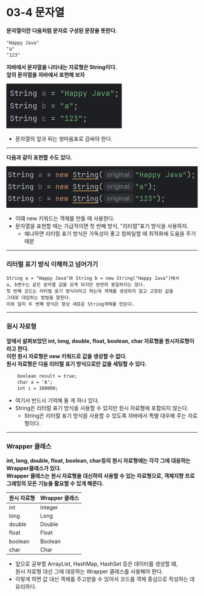 # 03-4 문자열
<b>문자열이란 다음처럼 문자로 구성된 문장을 뜻한다.</b>
```
"Happy Java"
"a"
"123"
```
<b>자바에서 문자열을 나타내는 자료형은 String이다. <br>
앞의 문자열을 자바에서 표현해 보자</b>

![img.png](img.png)

* 문자열의 앞과 뒤는 쌍따옴표로 감싸야 한다.

---

<b>다음과 같이 표현할 수도 있다.</b>

![img_1.png](img_1.png)

* 이떄 new 키워드는 객체를 만들 때 사용한다.
* 문자열을 표현할 때는 가급적이면 첫 번째 방식, "리터럴"표기 방식을 사용하자.
  - 왜냐하면 리터럴 표기 방식은 가독성이 좋고 컴파일할 때 최적화에 도움을 주기 때문

---
### 리터럴 표기 방식 이해하고 넘어가기
```
String a = "Happy Java"와 String b = new String("Happy Java")에서
a, b변수는 같은 문자열 값을 갖게 되지만 완전히 동일하지는 않다.
첫 번째 코드는 리터럴 표기 방식이라고 하는데 객체를 생성하지 않고 고정된 값을
그대로 대입하는 방법을 말한다.
이와 달리 두 번째 방식은 항상 새로운 String객체를 만든다.
```

---

### 원시 자료형
<b> 앞에서 살펴보았던 int, long, double, float, boolean, char 자료형을 원시자료형이라고 한다.<br>
이런 원시 자료형은 new 키워드로 값을 생성할 수 없다. <br>
원시 자료형은 다음 리터럴 표기 방식으로만 값을 세팅할 수 있다.</b>

```
    boolean result = true;
    char a = 'A';
    int i = 100000;
```

* 여기서 반드시 기억해 둘 게 하나 있다.
* String은 리터럴 표기 방식을 사용할 수 있지만 원시 자료형에 포함되지 않는다.
  - String은 리터럴 표기 방식을 사용할 수 있도록 자바에서 특별 대우해 주는 자료형이다.
---

### Wrapper 클래스
<b>int, long, double, float, boolean, char등의 원시 자료형에는 각각 그에 대응하는 Wrapper클래스가 있다.<br>
Wrapper 클래스는 원시 자료형을 대신하여 사용할 수 있는 자료형으로, 객체지향 프로그래밍의 모든 기능을 활요할 수 있게 해준다.</b>

| 원시 자료형  | Wrapper 클래스 |
|---------|-------------|
| int     | Integer     |
| long    | Long        |
| double  | Double      |
| float   | Float       |
| boolean | Boolean     |
| char    | Char        |

* 앞으로 공부할 ArrayList, HashMap, HashSet 등은 데이터를 생성할 떄, <br>
원시 자료형 대신 그에 대응하는 Wrapper 클래스를 사용해야 한다.
* 이렇게 하면 값 대신 객체를 주고받을 수 있어서 코드를 객체 중심으로 작성하는 데 유리하다.



